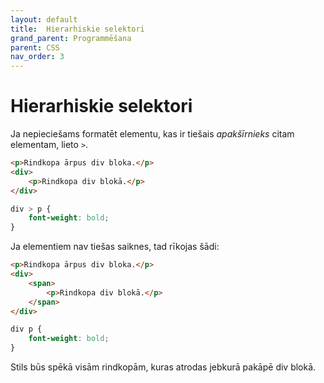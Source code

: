 ```yaml
---
layout: default
title:  Hierarhiskie selektori
grand_parent: Programmēšana
parent: CSS
nav_order: 3
---
```


# Hierarhiskie selektori

Ja nepieciešams formatēt elementu, kas ir tiešais *apakšīrnieks* citam elementam, lieto `>`.

~~~html
<p>Rindkopa ārpus div bloka.</p>
<div>
    <p>Rindkopa div blokā.</p>
</div>
~~~
~~~css
div > p {
    font-weight: bold;
}
~~~

Ja elementiem nav tiešas saiknes, tad rīkojas šādi:

~~~html
<p>Rindkopa ārpus div bloka.</p>
<div>
    <span>
        <p>Rindkopa div blokā.</p>
    </span>
</div>
~~~
~~~css
div p {
    font-weight: bold;
}
~~~
Stils būs spēkā visām rindkopām, kuras atrodas jebkurā pakāpē div blokā.

